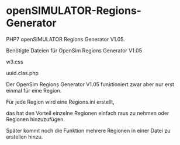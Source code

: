 # openSIMULATOR-Regions-Generator
PHP7 openSIMULATOR Regions Generator V1.05.

Benötigte Dateien für OpenSim Regions Generator V1.05

w3.css

uuid.clas.php

Der OpenSim Regions Generator V1.05 funktioniert zwar aber nur erst einmal für eine Region.

Für jede Region wird eine Regions.ini erstellt, 

das hat den Vorteil einzelne Regionen einfach raus zu nehmen oder Regionen hinzuzufügen.

Später kommt noch die Funktion mehrere Regionen in einer Datei zu erstellen hinzu.
